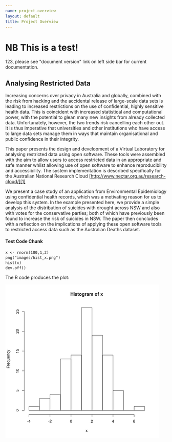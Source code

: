 ```yaml
--- 
name: project-overview
layout: default
title: Project Overview 
---
```


# NB This is a test!
123, please see "document version" link on left side bar for current documentation.

## Analysing Restricted Data
Increasing concerns over privacy in Australia and globally, combined
with the risk from hacking and the accidental release of large-scale
data sets is leading to increased restrictions on the use of
confidential, highly sensitive health data. This is coincident with
increased statistical and computational power, with the potential to
glean many new insights from already collected data. Unfortunately,
however, the two trends risk cancelling each other out. It is thus
imperative that universities and other institutions who have access to
large data sets manage them in ways that maintain organisational and
public confidence in their integrity.

This paper presents the design and development of a Virtual Laboratory
for analysing restricted data using open software.  These tools were
assembled with the aim to allow users to access restricted data in an
appropriate and safe manner whilst allowing use of open software to
enhance reproducibility and accessibility.  The system implementation
is described specifically for the Australian National Research Cloud
[http://www.nectar.org.au/research-cloud/][1]

We present a case study of an application from Environmental
Epidemiology using confidential health records, which was a motivating
reason for us to develop this system.  In the example presented here,
we provide a simple analysis of the distribution of suicides with
drought across NSW and also with votes for the conservative parties;
both of which have previously been found to increase the risk of
suicides in NSW. The paper then concludes with a reflection on the
implications of applying these open software tools to restricted
access data such as the Australian Deaths dataset.

#### Test Code Chunk ####
    x <- rnorm(100,1,2)
    png("images/hist_x.png")
    hist(x)
    dev.off()

The R code produces the plot:

<!--![plot](/images/hist_x.png)-->
![plot](/images/hist_x.png)

[1]: http://www.nectar.org.au/research-cloud/ "Nectar"
